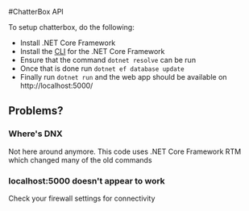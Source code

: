 #ChatterBox API

To setup chatterbox, do the following:
*   Install .NET Core Framework
*   Install the [CLI](https://github.com/dotnet/cli) for the .NET Core Framework
*   Ensure that the command `dotnet resolve` can be run
*   Once that is done run `dotnet ef database update`
*   Finally run `dotnet run` and the web app should be available on http://localhost:5000/

## Problems?
### Where's DNX
Not here around anymore. This code uses .NET Core Framework RTM which changed many of the old commands
### localhost:5000 doesn't appear to work
Check your firewall settings for connectivity
